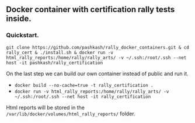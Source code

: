 ## Docker container with certification rally tests inside.

### Quickstart.
`git clone https://github.com/pashkash/rally_docker_containers.git & cd rally_cert & ./install.sh & docker run -v html_rally_reports:/home/rally/rally_arts/ -v ~/.ssh:/root/.ssh --net host -it pashkash/rally_certification`

On the last step we can build our own container instead of public and run it.
* `docker build --no-cache=true -t rally_certification .`
* `docker run -v html_rally_reports:/home/rally/rally_arts/ -v ~/.ssh:/root/.ssh --net host -it rally_certification`

Html reports will be stored in the `/var/lib/docker/volumes/html_rally_reports/` folder.
